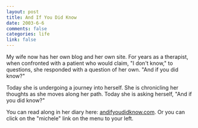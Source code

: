 ```yaml
--- 
layout: post
title: And If You Did Know
date: 2003-6-6
comments: false
categories: life
link: false
---
```

My wife now has her own blog and her own site. For years as a therapist, when confronted with a patient who would claim, "I don't know," to questions, she responded with a question of her own. "And if you did know?"

Today she is undergoing a journey into herself. She is chronicling her thoughts as she moves along her path. Today she is asking herself, "And if you did know?"

You can read along in her diary here: <a href="http://www.andifyoudidknow.com">andifyoudidknow.com</a>. Or you can click on the "michele" link on the menu to your left.
